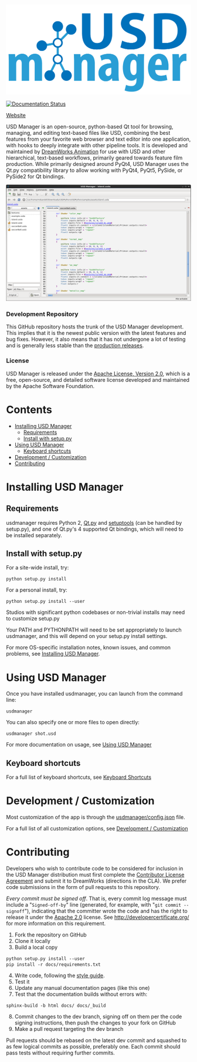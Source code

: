 ![USD Manager](docs/_static/logo_512.png?raw=true "USD Manager")

[![Documentation Status](https://readthedocs.org/projects/usdmanager/badge/?version=stable)](https://usdmanager.readthedocs.io/en/stable/?badge=stable)

[Website](http://www.usdmanager.org)

USD Manager is an open-source, python-based Qt tool for browsing, managing, and editing text-based files like USD,
combining the best features from your favorite web browser and text editor into one application, with hooks to deeply
integrate with other pipeline tools. It is developed and maintained by [DreamWorks Animation](http://www.dreamworksanimation.com)
for use with USD and other hierarchical, text-based workflows, primarily geared towards feature film production. While
primarily designed around PyQt4, USD Manager uses the Qt.py compatibility library to allow working with PyQt4, PyQt5,
PySide, or PySide2 for Qt bindings.

![USD Manager screenshot](docs/_static/screenshot_island.png?raw=true "USD Manager")

### Development Repository

This GitHub repository hosts the trunk of the USD Manager development. This implies that it is the newest public
version with the latest features and bug fixes. However, it also means that it has not undergone a lot of testing and
is generally less stable than the [production releases](https://github.com/dreamworksanimation/usdmanager/releases).

### License

USD Manager is released under the [Apache License, Version 2.0](https://www.apache.org/licenses/LICENSE-2.0), which is
a free, open-source, and detailed software license developed and maintained by the Apache Software Foundation.

Contents
========

- [Installing USD Manager](#installing-usd-manager)
  * [Requirements](#requirements)
  * [Install with setup.py](#install-with-setuppy)
- [Using USD Manager](#using-usd-manager)
  * [Keyboard shortcuts](#keyboard-shortcuts)
- [Development / Customization](#development---customization)
- [Contributing](#contributing)

Installing USD Manager
======================

Requirements
------------

usdmanager requires Python 2, [Qt.py](https://github.com/mottosso/Qt.py) and [setuptools](https://github.com/pypa/setuptools)
(can be handled by setup.py), and one of Qt.py's 4 supported Qt bindings, which will need to be installed separately.

Install with setup.py
---------------------

For a site-wide install, try:
```
python setup.py install
```

For a personal install, try:
```
python setup.py install --user
```

Studios with significant python codebases or non-trivial installs may need to customize setup.py

Your PATH and PYTHONPATH will need to be set appropriately to launch usdmanager,
and this will depend on your setup.py install settings.

For more OS-specific installation notes, known issues, and common problems, see [Installing USD Manager](docs/installation.md).

Using USD Manager
=================

Once you have installed usdmanager, you can launch from the command line:

```
usdmanager
```

You can also specify one or more files to open directly:

```
usdmanager shot.usd
```

For more documentation on usage, see [Using USD Manager](docs/usage.md)

Keyboard shortcuts
------------------

For a full list of keyboard shortcuts, see [Keyboard Shortcuts](docs/keyboardShortcuts.rst)

Development / Customization
===========================

Most customization of the app is through the [usdmanager/config.json](usdmanager/config.json) file.

For a full list of all customization options, see [Development / Customization](docs/development.md)

Contributing
============

Developers who wish to contribute code to be considered for inclusion in the USD Manager distribution must first
complete the [Contributor License Agreement](http://www.usdmanager.org/USDManagerContributorLicenseAgreement.pdf)
and submit it to DreamWorks (directions in the CLA). We prefer code submissions in the form of pull requests to this
repository.

_Every commit must be signed off_.  That is, every commit log message must include a "`Signed-off-by`" line (generated, for example, with
"`git commit --signoff`"), indicating that the committer wrote the code and has the right to release it under the
[Apache 2.0](https://www.apache.org/licenses/LICENSE-2.0) license. See http://developercertificate.org/ for more
information on this requirement.

1. Fork the repository on GitHub
2. Clone it locally
3. Build a local copy
```
python setup.py install --user
pip install -r docs/requirements.txt
```
4. Write code, following the [style guide](docs/contributing.md).
5. Test it
6. Update any manual documentation pages (like this one)
7. Test that the documentation builds without errors with:
```
sphinx-build -b html docs/ docs/_build
```
8. Commit changes to the dev branch, signing off on them per the code signing instructions, then
push the changes to your fork on GitHub
9. Make a pull request targeting the dev branch

Pull requests should be rebased on the latest dev commit and squashed to as few logical commits as possible, preferably
one. Each commit should pass tests without requiring further commits.
